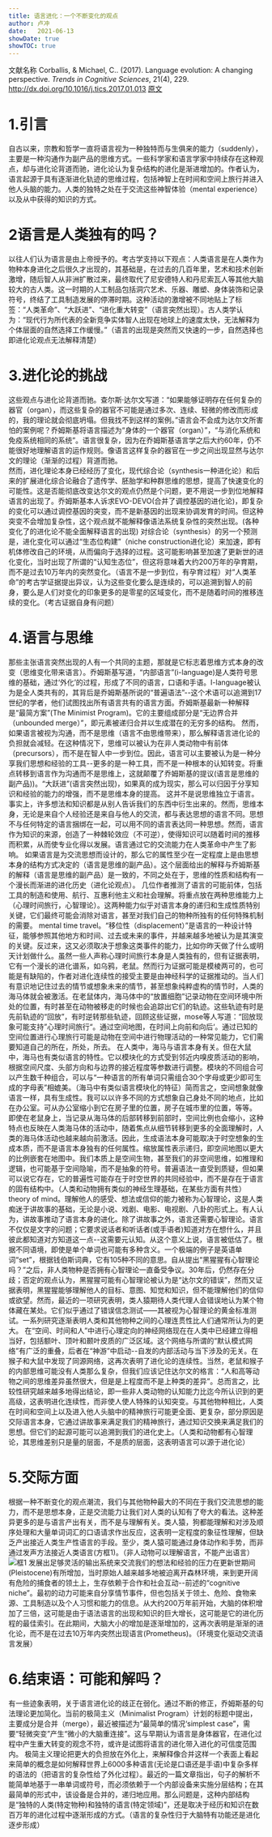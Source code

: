 ```yaml
---
title: 语言进化：一个不断变化的观点
author: 卢冲
date:   2021-06-13
showDate: true 
showTOC: true  
---
```

文献名称
Corballis, & Michael, C.. (2017). Language evolution: A changing perspective. *Trends in Cognitive Sciences*, 21(4), 229.
http://dx.doi.org/10.1016/j.tics.2017.01.013
[原文](../Source_Files/2021-06-13-LC2.pdf)
# 1.引言
自古以来，宗教和哲学一直将语言视为一种独特而与生俱来的能力（suddenly），主要是一种沟通作为副产品的思维方式。一些科学家和语言学家中持续存在这种观点，却与进化论背道而驰，进化论认为复杂结构的进化是渐进增加的。作者认为，语言起源于具有逐渐进化轨迹的思维过程，包括神智上在时间和空间上旅行并进入他人头脑的能力。人类的独特之处在于交流这些神智体验（mental experience）以及从中获得的知识的方式。
# 2语言是人类独有的吗？
以往人们认为语言是由上帝授予的。考古学支持以下观点：人类语言是在人类作为物种本身进化之后很久才出现的，其基础是，在过去的几百年里，艺术和技术创新激增，随后智人从非洲扩散过来，最终取代了尼安德特人和丹尼索瓦人等其他大脑较大的古人类。这一时期的人工制品包括洞穴艺术、乐器、雕塑、身体装饰和记录符号，终结了工具制造发展的停滞时期。这种活动的激增被不同地贴上了标签：“人类革命”、“大跃进”、“进化重大转变”（语言突然出现）。古人类学认为：“现代行为所代表的全新竞争实体智人出现在地球上的速度太快，无法解释为个体层面的自然选择工作缓慢。”（语言的出现是突然而又快速的一步，自然选择也即进化论观点无法解释清楚）
# 3.进化论的挑战
这些观点与进化论背道而驰。查尔斯·达尔文写道：“如果能够证明存在任何复杂的器官（organ），而这些复杂的器官不可能是通过多次、连续、轻微的修改而形成的，我的理论就会彻底坍塌。但我找不到这样的案例。”语言会不会成为达尔文所害怕的案例呢？乔姆斯基将语言描述为“身体的一个器官（organ）”，“与消化系统和免疫系统相同的系统”。语言很复杂，因为在乔姆斯基语言学之后大约60年，仍不能很好地理解语言的运作规则。像语言这样复杂的器官在一步之间出现显然与达尔文的理论（渐渐的过程）背道而驰。  
然而，进化理论本身已经经历了变化，现代综合论（synthesis一种进化论）和后来的扩展进化综合论融合了遗传学、胚胎学和种群思维的思想，提高了快速变化的可能性。这是否能彻底改变达尔文的观点仍然是个问题，更不用说一步到位地解释语言的出现了。乔姆斯基本人诉求EVO-DEVO(合并了调控基因的进化论)，即复杂的变化可以通过调控基因的突变，而不是新基因的出现来协调发育的时间。但这种突变不会增加复杂性，这个观点就不能解释像语法系统复杂性的突然出现。(各种变化了的进化论不能全面解释语言的出现)
对综合论（synthesis）的另一个预测是，进化变化可以通过“生态位构建”（niche construction进化论）来加速，即有机体修改自己的环境，从而偏向于选择的过程。这可能影响甚至加速了更新世的进化变化，当时出现了所谓的“认知生态位”，但这将意味着大约200万年的孕育期，而不是过去10万年内的突然变化。（语言不是一步到位，有孕育过程）对“人类革命”的考古学证据提出异议，认为这些变化要么是连续的，可以追溯到智人的前身，要么是人们对变化的印象更多的是零星的区域变化，而不是随着时间的推移连续的变化。（考古证据自身有问题）
# 4.语言与思维
那些主张语言突然出现的人有一个共同的主题，那就是它标志着思维方式本身的改变（思维变化带来语言）。乔姆斯基写道，“内部语言”(i-language)是人类符号思维的基础，通过‘外化’的过程，形成了不同的语言，口语和手语。I-language被认为是全人类共有的，其背后是乔姆斯基所说的“普遍语法”--这个术语可以追溯到17世纪的学者，他们试图找出所有语言共有的语言方面。乔姆斯基最新一种解释是“最简方案”(The Minimist Program)。它的主要组成部分是“无边界合并（unbounded merge）”，即元素被递归合并以生成潜在的无穷多的结构。
然而，如果语言被视为沟通，而不是思维（语言不由思维带来），那么解释语言进化论的负担就会减轻。在这种情况下，思维可以被认为在非人类动物中有前体（precursors），而不是在智人中一步到位。因此，语言可以主要被认为是一种分享我们思想和经验的工具--更多的是一种工具，而不是一种根本的认知转变。将重点转移到语言作为沟通而不是思维上，这就颠覆了乔姆斯基的提议(语言是思维的副产品))。“大跃进”(语言突然出现)，如果真的成为现实，那么可以归因于分享知识和经验的能力的增强，而不是思维本身的提高。
这并不是说思维独立于语言。事实上，许多想法和知识都是从别人告诉我们的东西中衍生出来的。然而，思维本身，无论是来自个人经验还是来自与他人的交流，都与表达思想的语言不同。思想不与任何特定的语言捆绑在一起，可以用不同的语言表达同一种思想。然而，语言作为知识的来源，创造了一种棘轮效应（不可逆），使得知识可以随着时间的推移而积累，从而使专业化得以发展。语言通过它的交流能力在人类革命中产生了影响。
如果语言是为交流思想而设计的，那么它的属性至少在一定程度上是由思想本身的结构方式决定的（语言是思维的副产品）。这个层面给出的解释与乔姆斯基的解释（语言是思维的副产品）是一致的，不同之处在于，思维的性质和结构有一个漫长而渐进的进化历史（进化论观点）。
几位作者推测了语言的可能前体，包括工具的制造和使用、航行、互惠利他主义和社会理解。将重点放在两种思维能力上（心理时间旅行，心智理论）。这两种能力似乎对语言本身的递归和生成性质特别关键，它们最终可能会消除对语言，甚至对我们自己的物种所独有的任何特殊机制的需要。
mental time travel。“移位性（displacement）”是语言的一种设计特征，能够参照其他地方和时间、过去或未来的事件，并越来越多地被认为是其演变的关键。反过来，这又必须取决于想象这类事件的能力，比如你昨天做了什么或明天计划做什么。虽然一些人声称心理时间旅行本身是人类独有的，但有证据表明，它有一个漫长的进化谱系，如乌鸦，老鼠。然而行为证据可能是模棱两可的，也可能是有缺陷的，作者对进化连续性的接受主要是由神经科学的证据推动的。当人们有意识地记住过去的情节或想象未来的情节，甚至想象纯粹虚构的情节时，人类的海马体就会被激活。在老鼠体内，海马体中的“放置细胞”记录动物在空间环境中所处的位置，有时甚至在动物被移走的时候也会追踪出它们的轨迹。这些轨迹有时是先前轨迹的“回放”，有时逆转那些轨迹，回顾这些证据，mose等人写道：“回放现象可能支持”心理时间旅行“。通过空间地图，在时间上向前和向后‘。通过已知的空间位置进行心理旅行可能是动物在空间中进行物理活动的一种常见能力，它们需要知道自己的所在，所处，所去。 
在人类中，海马与语言本身有关。但在大鼠中，海马也有类似语言的特性。它以模块化的方式受到邻近内嗅皮质活动的影响，根据空间尺度、头部方向和与边界的接近程度等参数进行调整。模块的不同组合可以产生数千种组合，可以与“一种语言的所有单词只需组合30个字母或更少即可生成的字母表”相媲美。（海马中有类似语言模块化的特征）简而言之，空间想象就像语言一样，具有生成性。我可以以许多不同的方式想象自己身处不同的地点，比如在办公室。可从办公室缩小到它在房子里的位置，房子在城市里的位置，等等。
即使在老鼠身上，当记录从海马体的后部转移到前部时，空间比例也会缩小，这种特点也反映在人类海马体的活动中，随着焦点从细节转移到更多的全面理解时，人类的海马体活动也越来越向前激活。因此，生成语法本身可能取决于时空想象的生成本质，而不是语言本身独有的任何属性。缩放属性表示递归，即空间地图以更大的比例嵌套在地图中。我们本质上是空间生物，甚至我们的非空间思维，如推理和逻辑，也可能基于空间隐喻，而不是抽象的符号。普遍语法一直受到质疑，但如果可以说它存在，它的普遍性可能存在于时空世界的共同经验中，而不是存在于语言的固有结构中。（人类和动物拥有类似的神经生理基础，在某些方面有共性）
theory of mind。理解他人的感受、想法或信仰的能力被称为心智理论，这是人类痴迷于讲故事的基础，无论是小说、戏剧、电影、电视剧、八卦的形式上。有人认为，讲故事推动了语言本身的进化。除了讲故事之外，语言还需要心智理论。语言不仅仅是文字的问题；它要求说话者和听话者(或手语者)知道对方在想什么，并且彼此都知道对方知道这一点--这需要元认知。从这个意义上说，语言被低估了。根据不同语境，即使是单个单词也可能有多种含义。一个极端的例子是英语单词“set”，根据钱伯斯词典，它有105种不同的意思。自从提出“黑猩猩有心智理论吗？”之后，非人类物种是否拥有心智理论一直备受争议。30年后，仍然存在分歧；否定的观点认为，黑猩猩可能有心智理论被认为是“达尔文的错误”，然而又证据表明，黑猩猩能够理解他人的目标、意图、知觉和知识，但不能理解他们的信仰或欲望。然而，最近的一项研究表明，类人猿期待人类代理人会错误地认为某个物体藏在某处。它们似乎通过了错误信念测试——其被视为心智理论的黄金标准测试。一系列研究逐渐表明人类和其他物种之间的心理连贯性比人们通常所认为的更大。
在“空间、时间和人”中进行心理定向的神经网络现在在人类中已经建立得相当好，包括额叶、顶叶和颞叶皮质的广泛区域。这个网络与所谓的“默认模式网络”有广泛的重叠，后者在“神游”中启动--自发的内部活动与当下涉及的无关。在猴子和大鼠中发现了同源网络，这再次表明了进化论的连续性。当然，老鼠和猴子的内部思维可能没有人类那么复杂，但我们应该记住达尔文的格言：“人和高等动物之间的思维差异虽然很大，但是是上程度而不是上种类的差异”。总而言之，比较性研究越来越多地得出结论，即一些非人类动物的认知能力比迄今所认识到的更高级，这表明进化连续性，而非使人使人特殊的认知突变。与其他物种相比，人类在时间和空间上以及进入他人头脑中的精神旅行可能更全面、更复杂，部分原因是交际语言本身，它通过讲故事来满足我们的精神旅行，通过知识交换来满足我们的思想。但它们的起源可能可以追溯到我们的进化史上。（人类和动物都有心智理论，其思维差别只是量的层面，不是质的层面，这表明语言可以源于进化论）
# 5.交际方面
根据一种不断变化的观点潮流，我们与其他物种最大的不同在于我们交流思想的能力，而不是思想本身，正是交流能力让我们对人类的认知有了夸大的看法。这种差异更多的是与语言产出有关，而不是与理解有关。类人猿，狗都能理解和对涉及顺序处理和大量单词词汇的口语请求作出反应，这表明一定程度的象征性理解，但缺乏产出接近人类生产性语言的手段。至少，类人猿可能通过身体动作和手势，而非通过发声方法接近人类语言(方框1)。（非人动物可以理解语言，不能产出语言）
![框1](../Supporting_Information/2021-06-13-LC1-Box-1.png)
发展出足够灵活的输出系统来交流我们的想法和经验的压力在更新世期间(Pleistocene)有所增加，当时原始人越来越多地被迫离开森林环境，来到更开阔有危险的捕食者的领土上，生存依赖于合作和社会互动--前述的“cognitive niche”。最初的动力可能来自分享情节事件，但也包括关于领土、危险、食物来源、工具制造以及个人习惯和能力的信息。从大约200万年前开始，大脑的体积增加了三倍，这可能是由于语法语言的出现和知识的巨大增长，这可能是它的进化历程的最佳索引。在此期间，大脑大小的增加是逐渐增加的，这再次表明是渐渐的进化论，而不是在过去10万年内突然出现语言(Prometheus)。（环境变化驱动交流语言发展）
# 6.结束语：可能和解吗？
有一些迹象表明，关于语言进化论的歧正在弱化。通过不断的修正，乔姆斯基的句法理论更加简化。当前的极简主义（Minimalist Program）计划的标题中提出，主要成分是合并（merge），最近被描述为“最简单的情况‘simplest case”，需要“轻微突变”产生“微小的大脑重连接”。这与早期认为语言是身体器官，在进化过程中产生重大转变的观念不符，或许是试图将语言的进化带入进化的可信度范围内。
极简主义理论把更大的负担放在外化上，来解释像合并这样一个表面上看起来简单的概念是如何解释世界上6000多种语言(无论是口语还是手语)中复杂多样的语法的（把语言的复杂性给了外化过程）。最近的一篇文章指出，句子的解析不能简单地基于一串单词或符号，而必须依赖于一个内部设备来实施分层结构；在其最简单的形式中，该设备是合并的，递归地应用。那么问题是，这种内部结构是“独特的人类(特定物种)和独特的语言(特定领域)”，还是取决于经历和知识在数百万年的进化过程中逐渐形成的方式。（语言的复杂性归于大脑特有功能还是进化逐步形成）








